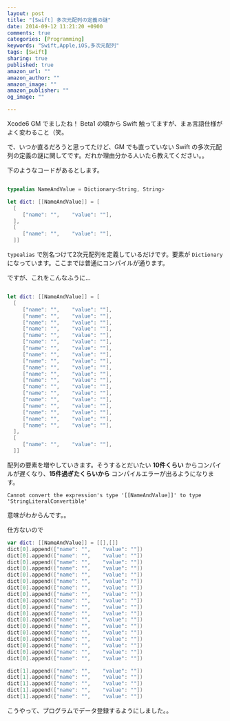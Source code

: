 ```yaml
---
layout: post
title: "[Swift] 多次元配列の定義の謎"
date: 2014-09-12 11:21:20 +0900
comments: true
categories: [Programming]
keywords: "Swift,Apple,iOS,多次元配列"
tags: [Swift]
sharing: true
published: true
amazon_url: ""
amazon_author: ""
amazon_image: ""
amazon_publisher: ""
og_image: ""

---
```


Xcode6 GM でましたね！ Beta1 の頃から Swift 触ってますが、まぁ言語仕様がよく変わること（笑。

で、いつか直るだろうと思ってたけど、GM でも直っていない Swift の多次元配列の定義の謎に関してです。だれか理由分かる人いたら教えてください。。

下のようなコードがあるとします。

```swift

typealias NameAndValue = Dictionary<String, String>

let dict: [[NameAndValue]] = [
  [
     ["name": "",    "value": ""],
  ],
  [
     ["name": "",    "value": ""],
  ]]
```

`typealias` で別名つけて2次元配列を定義しているだけです。要素が `Dictionary` になっています。ここまでは普通にコンパイルが通ります。

ですが、これをこんなふうに...

```swift

let dict: [[NameAndValue]] = [
  [
     ["name": "",    "value": ""],
     ["name": "",    "value": ""],
     ["name": "",    "value": ""],
     ["name": "",    "value": ""],
     ["name": "",    "value": ""],
     ["name": "",    "value": ""],
     ["name": "",    "value": ""],
     ["name": "",    "value": ""],
     ["name": "",    "value": ""],
     ["name": "",    "value": ""],
     ["name": "",    "value": ""],
     ["name": "",    "value": ""],
     ["name": "",    "value": ""],
     ["name": "",    "value": ""],     
     ["name": "",    "value": ""],
     ["name": "",    "value": ""],
     ["name": "",    "value": ""],
     ["name": "",    "value": ""],
     ["name": "",    "value": ""],                         
  ],
  [
     ["name": "",    "value": ""],
  ]]
```

配列の要素を増やしていきます。そうするとだいたい **10件くらい** からコンパイルが遅くなり、**15件過ぎたくらいから** コンパイルエラーが出るようになります。

```
Cannot convert the expression's type '[[NameAndValue]]' to type 'StringLiteralConvertible'
```

意味がわからんです。。

仕方ないので

```swift
var dict: [[NameAndValue]] = [[],[]]
dict[0].append(["name": "",    "value": ""])
dict[0].append(["name": "",    "value": ""])
dict[0].append(["name": "",    "value": ""])
dict[0].append(["name": "",    "value": ""])
dict[0].append(["name": "",    "value": ""])
dict[0].append(["name": "",    "value": ""])
dict[0].append(["name": "",    "value": ""])
dict[0].append(["name": "",    "value": ""])
dict[0].append(["name": "",    "value": ""])
dict[0].append(["name": "",    "value": ""])
dict[0].append(["name": "",    "value": ""])
dict[0].append(["name": "",    "value": ""])
dict[0].append(["name": "",    "value": ""])
dict[0].append(["name": "",    "value": ""])
dict[0].append(["name": "",    "value": ""])
dict[0].append(["name": "",    "value": ""])
dict[0].append(["name": "",    "value": ""])
dict[0].append(["name": "",    "value": ""])

dict[1].append(["name": "",    "value": ""])
dict[1].append(["name": "",    "value": ""])
dict[1].append(["name": "",    "value": ""])
dict[1].append(["name": "",    "value": ""])
dict[1].append(["name": "",    "value": ""])
```        

こうやって、プログラムでデータ登録するようにしました。。
